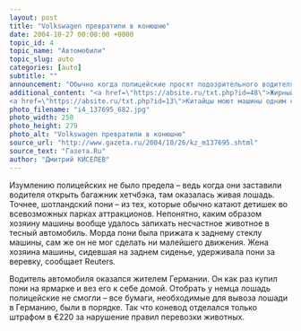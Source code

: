 ```yaml
---
layout: post
title: "Volkswagen превратили в конюшню"
date: 2004-10-27 00:00:00 +0000
topic_id: 4
topic_name: "Автомобили"
topic_slug: auto
categories: [auto]
subtitle: ""
announcement: "Обычно когда полицейские просят подозрительного водителя открыть багажник его автомобиля, они готовятся найти там оружие, наркотики или еще что похуже. На днях полицейский патруль на одной из автострад Дании остановил Volkswagen Polo, который явно был нагружен под завязку – задний бампер машины едва не скреб по асфальту."
additional_content: "<a href=\"https://absite.ru/txt.php?id=48\">Жирный кот похудел благодаря диете на шесть килограммов</a>
<a href=\"https://absite.ru/txt.php?id=13\">Китайцы моют машины одним стаканом воды</a>"
photo_filename: "i4_137695_682.jpg"
photo_width: 250
photo_height: 279
photo_alt: "Volkswagen превратили в конюшню"
source_url: "http://www.gazeta.ru/2004/10/26/kz_m137695.shtml"
source_text: "Газета.Ru"
author: "Дмитрий КИСЕЛЕВ"
---
```

Изумлению полицейских не было предела – ведь когда они заставили водителя открыть багажник хетчбэка, там оказалась живая лошадь. Точнее, шотландский пони – из тех, которые обычно катают детишек во всевозможных парках аттракционов. Непонятно, каким образом хозяину машины вообще удалось запихать несчастное животное в тесный автомобиль. Морда пони была прижата к заднему стеклу машины, сам же он не мог сделать ни малейшего движения. Жена хозяина машины, сидевшая на заднем сиденье, удерживала пони за веревку, сообщает Reuters.

Водитель автомобиля оказался жителем Германии. Он как раз купил пони на ярмарке и вез его к себе домой. Отобрать у немца лошадь полицейские не смогли – все бумаги, необходимые для вывоза лошади в Германию, были в порядке. Так что коневод отделался только штрафом в €220 за нарушение правил перевозки животных.
